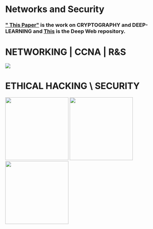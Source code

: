 # Networks and Security


### [" This Paper"]() is the work on CRYPTOGRAPHY and DEEP-LEARNING and [This](https://github.com/SKKSaikia/DarkK) is the Deep Web repository.

# NETWORKING | CCNA | R&S

<img src="https://github.com/SKKSaikia/networks/blob/master/net.png">

# ETHICAL HACKING \ SECURITY

<img src="https://github.com/SKKSaikia/networks/blob/master/ceh.png" height=200x><a> </a><img src="https://github.com/SKKSaikia/networks/blob/master/img/kali.jpg" height=200x><a> </a><img src="https://github.com/SKKSaikia/networks/blob/master/img/parrot.jpg" height=200x>
